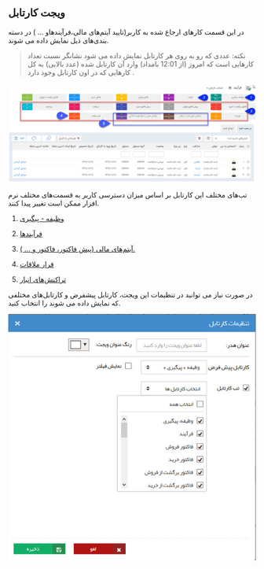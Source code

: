 ## ویجت کارتابل 

 در این قسمت کارهای ارجاع شده به کاربر(تایید آیتم‌های مالی،فرآیندهاو ... )  در دسته بندی‌های ذیل نمایش داده می شوند.
 
 > نکته: عددی که رو به روی هر کارتابل نمایش داده می شود نشانگر نسبت تعداد کارهایی است که  امروز (از 12:01 بامداد) وارد آن کارتابل شده (عدد بالایی) به کل کارهایی که در اون کارتابل وجود دارد .

![](CourseOfPresentation.jpg)

تب‌های مختلف این کارتابل بر اساس میزان دسترسی کاربر به قسمت‌های مختلف نرم افزار ممکن است تغییر پیدا کنند.

1. [وظیفه - پیگیری](Task-tracking%2FTask-tracking.md)

2. [فرآیندها](widget-processes%2Fwidget-processes.md)

3. [آیتم‌های مالی (پیش فاکتور، فاکتور و ... ).](Approved-items%2FApproved-items.md)

4. [قرار ملاقات](Meeting-card%2FMeeting-card.md)

5. [تراکنش‌های انبار](Warehouse-transactions-widget%2FWarehouse-transactions-widget.md)

 
 

در صورت نیاز می توانید در تنظیمات این ویجت، کارتابل پیشفرض و کارتابل‌های مختلفی که نمایش داده می شوند را انتخاب کنید.


![](TaskTracking1.jfif)

